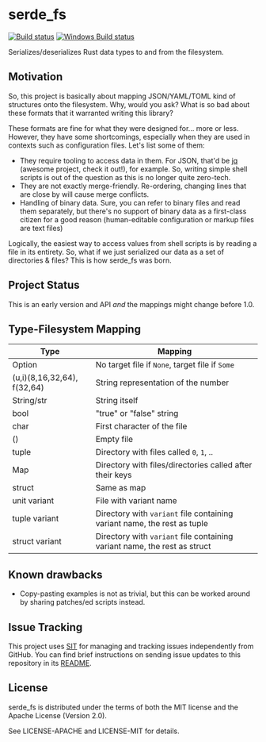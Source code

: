 # serde_fs

<p>
   <a href="https://travis-ci.org/yrashk/serde_fs"><img alt="Build status" src="https://travis-ci.org/yrashk/serde_fs.svg?branch=master"></a>
   <a href="https://ci.appveyor.com/project/yrashk/serde_fs"><img alt="Windows Build status" src="https://ci.appveyor.com/api/projects/status/xyb2ilpchmum51tq?svg=true"></a>
</p>


Serializes/deserializes Rust data types to and from the filesystem.

## Motivation

So, this project is basically about mapping JSON/YAML/TOML kind of structures
onto the filesystem. Why, would you ask? What is so bad about these formats
that it warranted writing this library?

These formats are fine for what they were designed for... more or less. However,
they have some shortcomings, especially when they are used in contexts such
as configuration files. Let's list some of them:

* They require tooling to access data in them. For JSON, that'd be [jq](https://stedolan.github.io/jq/)
  (awesome project, check it out!), for example. So, writing simple shell scripts
  is out of the question as this is no longer quite zero-tech.
* They are not exactly merge-friendly. Re-ordering, changing lines that are close by will
  cause merge conflicts.
* Handling of binary data. Sure, you can refer to binary files and read them separately, but
  there's no support of binary data as a first-class citizen for a good reason (human-editable
  configuration or markup files are text files)

Logically, the easiest way to access values from shell scripts is by reading a file in its
entirety. So, what if we just serialized our data as a set of directories & files? This is how
serde_fs was born.

## Project Status

This is an early version and API *and* the mappings might change before 1.0.

## Type-Filesystem Mapping

| Type                        | Mapping                                                                   |
|-----------------------------|---------------------------------------------------------------------------|
| Option<T>                   | No target file if `None`, target file if `Some`                           |
| (u,i)(8,16,32,64), f(32,64) | String representation of the number                                       |
| String/str                  | String itself                                                             |
| bool                        | "true" or "false" string                                                  |
| char                        | First character of the file                                               |
| ()                          | Empty file                                                                |
| tuple                       | Directory with files called `0`, `1`, ..                                  |
| Map                         | Directory with files/directories called after their keys                  |
| struct                      | Same as map                                                               |
| unit variant                | File with variant name                                                    |
| tuple variant               | Directory with `variant` file containing variant name, the rest as tuple  |
| struct variant              | Directory with `variant` file containing variant name, the rest as struct |

## Known drawbacks

* Copy-pasting examples is not as trivial, but this can be worked around by sharing patches/ed scripts instead.

## Issue Tracking

This project uses [SIT](http://sit-it.org) for managing and tracking issues independently from GitHub. You
can find brief instructions on sending issue updates to this repository in its [README](https://github.com/sit-it/sit#questions-bug-reports-etc).

## License

serde_fs is distributed under the terms of both the MIT license and the Apache License (Version 2.0).

See LICENSE-APACHE and LICENSE-MIT for details.
